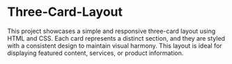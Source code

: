 # Three-Card-Layout
This project showcases a simple and responsive three-card layout using HTML and CSS. Each card represents a distinct section, and they are styled with a consistent design to maintain visual harmony. This layout is ideal for displaying featured content, services, or product information.
